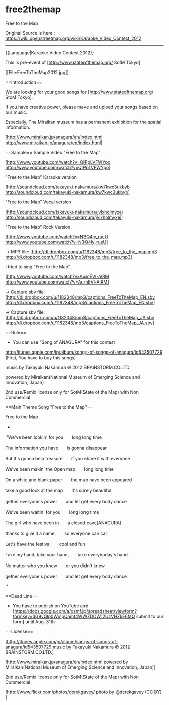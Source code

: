 # free2themap
Free to the Map

Original Source is here :
https://wiki.openstreetmap.org/wiki/Karaoke_Video_Contest_2012

---

{{Language|Karaoke Video Contest 2012}}

This is pre-event of [http://www.stateofthemap.org/ SotM Tokyo]

[[File:FreeToTheMap2012.jpg]]



==Introduction==

We are looking for your good songs for [http://www.stateofthemap.org/ StoM Tokyo].

If you have creative power, please make and upload your songs based on our music.

Especially, The Miraikan museum has a permanent exhibition for the spatial information.

[http://www.miraikan.jp/anagura/en/index.html http://www.miraikan.jp/anagura/en/index.html]



==Sample==
Sample Video "Free to the Map"

[http://www.youtube.com/watch?v=QlPpLVFWYpo http://www.youtube.com/watch?v=QlPpLVFWYpo]


"Free to the Map" Karaoke version

[http://soundcloud.com/takayuki-nakamura/kw7kwc3ukbyb http://soundcloud.com/takayuki-nakamura/kw7kwc3ukbyb]


"Free to the Map" Vocal version

[http://soundcloud.com/takayuki-nakamura/jvlxholmyxej http://soundcloud.com/takayuki-nakamura/jvlxholmyxej]



"Free to the Map" Rock Version

[http://www.youtube.com/watch?v=N3Q4ly_rueU http://www.youtube.com/watch?v=N3Q4ly_rueU]

-> MP3 file: [http://dl.dropbox.com/u/1182348/mp3/free_to_the_map.mp3 http://dl.dropbox.com/u/1182348/mp3/free_to_the_map.mp3]


I tried to sing "Free to the Map".

[http://www.youtube.com/watch?v=AumEVl-AlRM http://www.youtube.com/watch?v=AumEVl-AlRM]


-> Capture sbv file: [http://dl.dropbox.com/u/1182348/mp3/captions_FreeToTheMap_EN.sbv http://dl.dropbox.com/u/1182348/mp3/captions_FreeToTheMap_EN.sbv]


-> Capture sbv file: [http://dl.dropbox.com/u/1182348/mp3/captions_FreeToTheMap_JA.sbv http://dl.dropbox.com/u/1182348/mp3/captions_FreeToTheMap_JA.sbv]

==Rule==
* You can use "Song of ANAGURA" for this contest

http://itunes.apple.com/jp/album/songs-of-songs-of-anagura/id543507729
(First, You have to buy this songs)


music by Takayuki Nakamura ℗ 2012 BRAINSTORM.CO.LTD.

powered by Miraikan(National Museum of Emerging Science and Innovation, Japan)

2nd use/Remix license only for SotM(State of the Map) with Non Commercial



==Main Theme Song "Free to the Map"==

Free to the Map

-

''We've been lookin' for you　　long long time

The information you have　　is gonna disappear

But It's gonna be a treasure　　if you share it with everyone

We've been makin' the Open map　　long long time

On a white and blank paper　　the map have been appeared 

take a good look at the map　　it's surely beautiful

gether everyone's power　　and let get every body dance


We've been waitin' for you　　long long time

The girl who have been in　　a closed cave(ANAGURA)

thanks to give it a name,　　so everyone can call

Let's have the festival　　cool and fun

Take my hand, take your hand,　　take everyboday's hand

No matter who you knew　　or you didn't know

gether everyone's power　　and let get every body dance

''

==Dead Line==

* You have to publish on YouTube and [https://docs.google.com/a/osmf.jp/spreadsheet/viewform?formkey=dG9vQlp0WmpQamt4WWZDOW12UzVHZkE6MQ submit to our form] until Aug. 31th

==License==

[http://itunes.apple.com/jp/album/songs-of-songs-of-anagura/id543507729 music by Takayuki Nakamura ℗ 2012 BRAINSTORM.CO.LTD.]

[http://www.miraikan.jp/anagura/en/index.html powered by Miraikan(National Museum of Emerging Science and Innovation, Japan)]

2nd use/Remix license only for SotM(State of the Map) with Non Commercial

[http://www.flickr.com/photos/derekgavey/ photo by @derekgavey (CC BY)  ]
